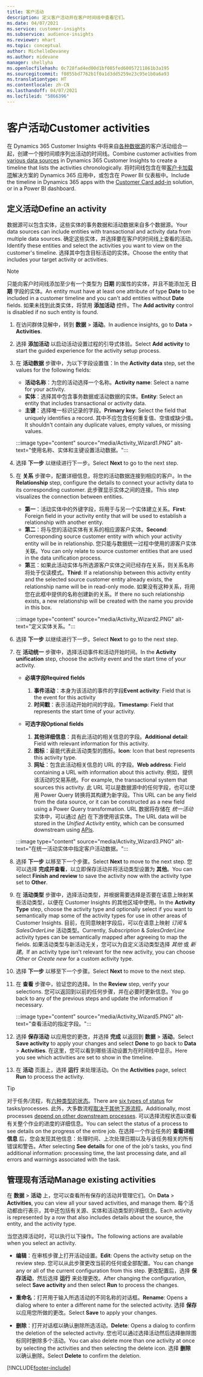 ```yaml
---
title: 客户活动
description: 定义客户活动并在客户时间线中查看它们。
ms.date: 04/07/2021
ms.service: customer-insights
ms.subservice: audience-insights
ms.reviewer: mhart
ms.topic: conceptual
author: MichelleDevaney
ms.author: midevane
manager: shellyha
ms.openlocfilehash: 0c728fad4ed00d1bf085fed60057211861b3a195
ms.sourcegitcommit: f0855bd7762b1f0a1d3dd5259e23c95e1b0a6a93
ms.translationtype: HT
ms.contentlocale: zh-CN
ms.lasthandoff: 04/07/2021
ms.locfileid: "5866396"
---
```

# <a name="customer-activities"></a><span data-ttu-id="3e151-103">客户活动</span><span class="sxs-lookup"><span data-stu-id="3e151-103">Customer activities</span></span>

<span data-ttu-id="3e151-104">在 Dynamics 365 Customer Insights 中将来自[各种数据源](data-sources.md)的客户活动组合一起，创建一个按时间顺序列出活动的时间线。</span><span class="sxs-lookup"><span data-stu-id="3e151-104">Combine customer activities from [various data sources](data-sources.md) in Dynamics 365 Customer Insights to create a timeline that lists the activities chronologically.</span></span> <span data-ttu-id="3e151-105">将时间线包含在带[客户卡加载项](customer-card-add-in.md)解决方案的 Dynamics 365 应用中，或包含在 Power BI 仪表板中。</span><span class="sxs-lookup"><span data-stu-id="3e151-105">Include the timeline in Dynamics 365 apps with the [Customer Card add-in](customer-card-add-in.md) solution, or in a Power BI dashboard.</span></span>

## <a name="define-an-activity"></a><span data-ttu-id="3e151-106">定义活动</span><span class="sxs-lookup"><span data-stu-id="3e151-106">Define an activity</span></span>

<span data-ttu-id="3e151-107">数据源可以包含实体，这些实体的事务数据和活动数据来自多个数据源。</span><span class="sxs-lookup"><span data-stu-id="3e151-107">Your data sources can include entities with transactional and activity data from multiple data sources.</span></span> <span data-ttu-id="3e151-108">确定这些实体，并选择要在客户的时间线上查看的活动。</span><span class="sxs-lookup"><span data-stu-id="3e151-108">Identify these entities and select the activities you want to view on the customer's timeline.</span></span> <span data-ttu-id="3e151-109">选择其中包含目标活动的实体。</span><span class="sxs-lookup"><span data-stu-id="3e151-109">Choose the entity that includes your target activity or activities.</span></span>

> [!NOTE]
> <span data-ttu-id="3e151-110">只能向客户时间线添加至少有一个类型为 **日期** 的属性的实体，并且不能添加无 **日期** 字段的实体。</span><span class="sxs-lookup"><span data-stu-id="3e151-110">An entity must have at least one attribute of type **Date** to be included in a customer timeline and you can't add entities without **Date** fields.</span></span> <span data-ttu-id="3e151-111">如果未找到此类实体，将禁用 **添加活动** 控件。</span><span class="sxs-lookup"><span data-stu-id="3e151-111">The **Add activity** control is disabled if no such entity is found.</span></span>

1. <span data-ttu-id="3e151-112">在访问群体见解中，转到 **数据** > **活动**。</span><span class="sxs-lookup"><span data-stu-id="3e151-112">In audience insights, go to **Data** > **Activities**.</span></span>

1. <span data-ttu-id="3e151-113">选择 **添加活动** 以启动活动设置过程的引导式体验。</span><span class="sxs-lookup"><span data-stu-id="3e151-113">Select **Add activity** to start the guided experience for the activity setup process.</span></span>

1. <span data-ttu-id="3e151-114">在 **活动数据** 步骤中，为以下字段设置值：</span><span class="sxs-lookup"><span data-stu-id="3e151-114">In the **Activity data** step, set the values for the following fields:</span></span>

   - <span data-ttu-id="3e151-115">**活动名称**：为您的活动选择一个名称。</span><span class="sxs-lookup"><span data-stu-id="3e151-115">**Activity name**: Select a name for your activity.</span></span>
   - <span data-ttu-id="3e151-116">**实体**：选择其中包含事务数据或活动数据的实体。</span><span class="sxs-lookup"><span data-stu-id="3e151-116">**Entity**: Select an entity that includes transactional or activity data.</span></span>
   - <span data-ttu-id="3e151-117">**主键**：选择唯一标识记录的字段。</span><span class="sxs-lookup"><span data-stu-id="3e151-117">**Primary key**: Select the field that uniquely identifies a record.</span></span> <span data-ttu-id="3e151-118">其中不应包含任何重复值、空值或缺少值。</span><span class="sxs-lookup"><span data-stu-id="3e151-118">It shouldn't contain any duplicate values, empty values, or missing values.</span></span>

   :::image type="content" source="media/Activity_Wizard1.PNG" alt-text="使用名称、实体和主键设置活动数据。":::

1. <span data-ttu-id="3e151-120">选择 **下一步** 以继续进行下一步。</span><span class="sxs-lookup"><span data-stu-id="3e151-120">Select **Next** to go to the next step.</span></span>

1. <span data-ttu-id="3e151-121">在 **关系** 步骤中，配置详细信息，将您的活动数据连接到相应的客户。</span><span class="sxs-lookup"><span data-stu-id="3e151-121">In the **Relationship** step, configure the details to connect your activity data to its corresponding customer.</span></span> <span data-ttu-id="3e151-122">此步骤显示实体之间的连接。</span><span class="sxs-lookup"><span data-stu-id="3e151-122">This step visualizes the connection between entities.</span></span>  

   - <span data-ttu-id="3e151-123">**第一**：活动实体中的外键字段，将用于与另一个实体建立关系。</span><span class="sxs-lookup"><span data-stu-id="3e151-123">**First**: Foreign field in your activity entity that will be used to establish a relationship with another entity.</span></span>
   - <span data-ttu-id="3e151-124">**第二**：将与您的活动实体有关系的相应源客户实体。</span><span class="sxs-lookup"><span data-stu-id="3e151-124">**Second**: Corresponding source customer entity with which your activity entity will be in relationship.</span></span> <span data-ttu-id="3e151-125">您只能与数据统一过程中使用的源客户实体关联。</span><span class="sxs-lookup"><span data-stu-id="3e151-125">You can only relate to source customer entities that are used in the data unification process.</span></span>
   - <span data-ttu-id="3e151-126">**第三**：如果此活动实体与所选源客户实体之间已经存在关系，则关系名称将处于仅读模式。</span><span class="sxs-lookup"><span data-stu-id="3e151-126">**Third**: If a relationship between this activity entity and the selected source customer entity already exists, the relationship name will be in read-only mode.</span></span> <span data-ttu-id="3e151-127">如果没有这种关系，将用您在此框中提供的名称创建新的关系。</span><span class="sxs-lookup"><span data-stu-id="3e151-127">If there no such relationship exists, a new relationship will be created with the name you provide in this box.</span></span>

   :::image type="content" source="media/Activity_Wizard2.PNG" alt-text="定义实体关系。":::

1. <span data-ttu-id="3e151-129">选择 **下一步** 以继续进行下一步。</span><span class="sxs-lookup"><span data-stu-id="3e151-129">Select **Next** to go to the next step.</span></span> 

1. <span data-ttu-id="3e151-130">在 **活动统一** 步骤中，选择活动事件和活动开始时间。</span><span class="sxs-lookup"><span data-stu-id="3e151-130">In the **Activity unification** step, choose the activity event and the start time of your activity.</span></span> 
   - <span data-ttu-id="3e151-131">**必填字段**</span><span class="sxs-lookup"><span data-stu-id="3e151-131">**Required fields**</span></span>
      1. <span data-ttu-id="3e151-132">**事件活动**：本身为该活动的事件的字段</span><span class="sxs-lookup"><span data-stu-id="3e151-132">**Event activity**: Field that is the event for this activity</span></span>
      2. <span data-ttu-id="3e151-133">**时间戳**：表示活动开始时间的字段。</span><span class="sxs-lookup"><span data-stu-id="3e151-133">**Timestamp**: Field that represents the start time of your activity.</span></span>

   - <span data-ttu-id="3e151-134">**可选字段**</span><span class="sxs-lookup"><span data-stu-id="3e151-134">**Optional fields**</span></span>
      1. <span data-ttu-id="3e151-135">**其他详细信息**：具有此活动的相关信息的字段。</span><span class="sxs-lookup"><span data-stu-id="3e151-135">**Additional detail**: Field with relevant information for this activity.</span></span>
      2. <span data-ttu-id="3e151-136">**图标**：最能代表此活动类型的图标。</span><span class="sxs-lookup"><span data-stu-id="3e151-136">**Icon**: Icon that best represents this activity type.</span></span>
      3. <span data-ttu-id="3e151-137">**网址**：包含此活动相关信息的 URL 的字段。</span><span class="sxs-lookup"><span data-stu-id="3e151-137">**Web address**: Field containing a URL with information about this activity.</span></span> <span data-ttu-id="3e151-138">例如，提供该活动的交易系统。</span><span class="sxs-lookup"><span data-stu-id="3e151-138">For example, the transactional system that sources this activity.</span></span> <span data-ttu-id="3e151-139">此 URL 可以是数据源中的任何字段，也可以使用 Power Query 转换将其构建为新字段。</span><span class="sxs-lookup"><span data-stu-id="3e151-139">This URL can be any field from the data source, or it can be constructed as a new field using a Power Query transformation.</span></span> <span data-ttu-id="3e151-140">URL 数据将存储在 *统一活动* 实体中，可以通过 [API](apis.md) 在下游使用该实体。</span><span class="sxs-lookup"><span data-stu-id="3e151-140">The URL data will be stored in the *Unified Activity* entity, which can be consumed downstream using [APIs](apis.md).</span></span>
   
   :::image type="content" source="media/Activity_Wizard3.PNG" alt-text="在统一活动实体中指定客户活动数据。":::

1. <span data-ttu-id="3e151-142">选择 **下一步** 以移至下一个步骤。</span><span class="sxs-lookup"><span data-stu-id="3e151-142">Select **Next** to move to the next step.</span></span> <span data-ttu-id="3e151-143">您可以选择 **完成并查看**，以立即保存活动并将活动类型设置为 **其他**。</span><span class="sxs-lookup"><span data-stu-id="3e151-143">You can select **Finish and review** to save the activity now with the activity type set to **Other**.</span></span> 

1. <span data-ttu-id="3e151-144">在 **活动类型** 步骤中，选择活动类型，并根据需要选择是否要在语意上映射某些活动类型，以便在 Customer Insights 的其他区域中使用。</span><span class="sxs-lookup"><span data-stu-id="3e151-144">In the **Activity Type** step, choose the activity type and optionally select if you want to semantically map some of the activity types for use in other areas of Customer Insights.</span></span> <span data-ttu-id="3e151-145">目前，在同意映射字段后，可以在语意上映射 *订阅* & *SalesOrderLine* 活动类型。</span><span class="sxs-lookup"><span data-stu-id="3e151-145">Currently, *Subscription* & *SalesOrderLine* activity types can be semantically mapped after agreeing to map the fields.</span></span> <span data-ttu-id="3e151-146">如果活动类型与新活动无关，您可以为自定义活动类型选择 *其他* 或 *新建*。</span><span class="sxs-lookup"><span data-stu-id="3e151-146">If an activity type isn't relevant for the new activity, you can choose *Other* or *Create new* for a custom activity type.</span></span>

1. <span data-ttu-id="3e151-147">选择 **下一步** 以移至下一个步骤。</span><span class="sxs-lookup"><span data-stu-id="3e151-147">Select **Next** to move to the next step.</span></span> 

1. <span data-ttu-id="3e151-148">在 **查看** 步骤中，验证您的选择。</span><span class="sxs-lookup"><span data-stu-id="3e151-148">In the **Review** step, verify your selections.</span></span> <span data-ttu-id="3e151-149">您可以返回到以前的任何步骤，并在必要时更新信息。</span><span class="sxs-lookup"><span data-stu-id="3e151-149">You go back to any of the previous steps and update the information if necessary.</span></span>

   :::image type="content" source="media/Activity_Wizard5.PNG" alt-text="查看活动的指定字段。":::
   
1. <span data-ttu-id="3e151-151">选择 **保存活动** 以应用您的更改，并选择 **完成** 以返回到 **数据** > **活动**。</span><span class="sxs-lookup"><span data-stu-id="3e151-151">Select **Save activity** to apply your changes and select **Done** to go back to **Data** > **Activities**.</span></span> <span data-ttu-id="3e151-152">在这里，您可以看到哪些活动设置为在时间线中显示。</span><span class="sxs-lookup"><span data-stu-id="3e151-152">Here you see which activities are set to show in the timeline.</span></span> 

1. <span data-ttu-id="3e151-153">在 **活动** 页面上，选择 **运行** 来处理活动。</span><span class="sxs-lookup"><span data-stu-id="3e151-153">On the **Activities** page, select **Run** to process the activity.</span></span> 

> [!TIP]
> <span data-ttu-id="3e151-154">对于任务/流程，有[六种类型的状态](system.md#status-types)。</span><span class="sxs-lookup"><span data-stu-id="3e151-154">There are [six types of status](system.md#status-types) for tasks/processes.</span></span> <span data-ttu-id="3e151-155">此外，大多数流程[取决于其他下游流程](system.md#refresh-policies)。</span><span class="sxs-lookup"><span data-stu-id="3e151-155">Additionally, most processes [depend on other downstream processes](system.md#refresh-policies).</span></span> <span data-ttu-id="3e151-156">可以选择流程状态以查看有关整个作业的进度的详细信息。</span><span class="sxs-lookup"><span data-stu-id="3e151-156">You can select the status of a process to see details on the progress of the entire job.</span></span> <span data-ttu-id="3e151-157">在选择一个作业任务的 **查看详细信息** 后，您会发现其他信息：处理时间、上次处理日期以及与该任务相关的所有错误和警告。</span><span class="sxs-lookup"><span data-stu-id="3e151-157">After selecting **See details** for one of the job's tasks, you find additional information: processing time, the last processing date, and all errors and warnings associated with the task.</span></span>


## <a name="manage-existing-activities"></a><span data-ttu-id="3e151-158">管理现有活动</span><span class="sxs-lookup"><span data-stu-id="3e151-158">Manage existing activities</span></span>

<span data-ttu-id="3e151-159">在 **数据** > **活动** 上，您可以查看所有保存的活动并管理它们。</span><span class="sxs-lookup"><span data-stu-id="3e151-159">On **Data** > **Activities**, you can view all your saved activities, and manage them.</span></span> <span data-ttu-id="3e151-160">每个活动都由行表示，其中还包括有关源、实体和活动类型的详细信息。</span><span class="sxs-lookup"><span data-stu-id="3e151-160">Each activity is represented by a row that also includes details about the source, the entity, and the activity type.</span></span>

<span data-ttu-id="3e151-161">当您选择活动时，可以执行以下操作。</span><span class="sxs-lookup"><span data-stu-id="3e151-161">The following actions are available when you select an activity.</span></span> 

- <span data-ttu-id="3e151-162">**编辑**：在审核步骤上打开活动设置。</span><span class="sxs-lookup"><span data-stu-id="3e151-162">**Edit**: Opens the activity setup on the review step.</span></span> <span data-ttu-id="3e151-163">您可以从此步骤更改当前的任何或全部配置。</span><span class="sxs-lookup"><span data-stu-id="3e151-163">You can change any or all of the current configuration from this step.</span></span> <span data-ttu-id="3e151-164">更改配置后，选择 **保存活动**，然后选择 **运行** 来处理更改。</span><span class="sxs-lookup"><span data-stu-id="3e151-164">After changing the configuration, select **Save activity** and then select **Run** to process the changes.</span></span>

- <span data-ttu-id="3e151-165">**重命名**：打开用于输入所选活动的不同名称的对话框。</span><span class="sxs-lookup"><span data-stu-id="3e151-165">**Rename**: Opens a dialog where to enter a different name for the selected activity.</span></span> <span data-ttu-id="3e151-166">选择 **保存** 以应用您所做的更改。</span><span class="sxs-lookup"><span data-stu-id="3e151-166">Select **Save** to apply your changes.</span></span>

- <span data-ttu-id="3e151-167">**删除**：打开对话框以确认删除所选活动。</span><span class="sxs-lookup"><span data-stu-id="3e151-167">**Delete**: Opens a dialog to confirm the deletion of the selected activity.</span></span> <span data-ttu-id="3e151-168">您也可以通过选择活动然后选择删除图标同时删除多个活动。</span><span class="sxs-lookup"><span data-stu-id="3e151-168">You can also delete more than one activity at once by selecting the activities and then selecting the delete icon.</span></span> <span data-ttu-id="3e151-169">选择 **删除** 以确认删除。</span><span class="sxs-lookup"><span data-stu-id="3e151-169">Select **Delete** to confirm the deletion.</span></span>

[!INCLUDE[footer-include](../includes/footer-banner.md)]
